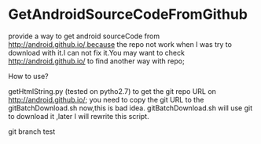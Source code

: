 # GetAndroidSourceCodeFromGithub
provide a  way to get android sourceCode from http://android.github.io/,because the repo not 
work when I was try to download with it.I can not fix it.You may want to check http://android.github.io/ 
to find another way with repo;

How to use?

getHtmlString.py (tested on pytho2.7) to get the git repo URL on http://android.github.io/;
you need to copy the git URL to the gitBatchDownload.sh now,this is bad idea.
gitBatchDownload.sh will use git to  download it ,later I will rewrite this script.


git branch test
